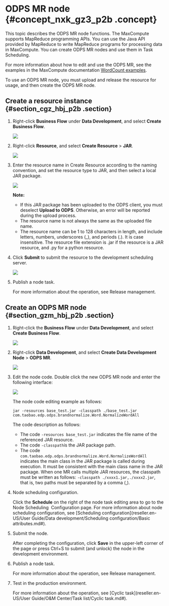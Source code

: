 # ODPS MR node {#concept_nxk_gz3_p2b .concept}

This topic describes the ODPS MR node functions. The MaxCompute supports MapReduce programming APIs. You can use the Java API provided by MapReduce to write MapReduce programs for processing data in MaxCompute. You can create ODPS MR nodes and use them in Task Scheduling.

For more information about how to edit and use the ODPS MR, see the examples in the MaxCompute documentation [WordCount examples](https://www.alibabacloud.com/help/doc-detail/27886.htm).

To use an ODPS MR node, you must upload and release the resource for usage, and then create the ODPS MR node.

## Create a resource instance {#section_cgz_hbj_p2b .section}

1.  Right-click **Business Flow** under **Data Development**, and select **Create Business Flow**.

    ![](http://static-aliyun-doc.oss-cn-hangzhou.aliyuncs.com/assets/img/16288/15525308337643_en-US.png)

2.  Right-click **Resource**, and select **Create Resource** \> **JAR**.

    ![](http://static-aliyun-doc.oss-cn-hangzhou.aliyuncs.com/assets/img/16294/15525308337720_en-US.png)

3.  Enter the resource name in Create Resource according to the naming convention, and set the resource type to JAR, and then select a local JAR package.

    ![](http://static-aliyun-doc.oss-cn-hangzhou.aliyuncs.com/assets/img/16294/15525308337721_en-US.png)

    **Note:** 

    -   If this JAR package has been uploaded to the ODPS client, you must deselect **Upload to ODPS**. Otherwise, an error will be reported during the upload process.
    -   The resource name is not always the same as the uploaded file name.
    -   The resource name can be 1 to 128 characters in length, and include letters, numbers, underscores \(\_\), and periods \(.\). It is case insensitive. The resource file extension is .jar if the resource is a JAR resource, and .py for a python resource.
4.  Click **Submit** to submit the resource to the development scheduling server.

    ![](http://static-aliyun-doc.oss-cn-hangzhou.aliyuncs.com/assets/img/16294/15525308337722_en-US.png)

5.  Publish a node task.

    For more information about the operation, see Release management.


## Create an ODPS MR node {#section_gzm_hbj_p2b .section}

1.  Right-click the **Business Flow** under **Data Development**, and select **Create Business Flow**.

    ![](http://static-aliyun-doc.oss-cn-hangzhou.aliyuncs.com/assets/img/16292/15525308347651_en-US.png)

2.  Right-click **Data Development**, and select **Create Data Development Node** \> **ODPS MR**.

    ![](http://static-aliyun-doc.oss-cn-hangzhou.aliyuncs.com/assets/img/16294/15525308347723_en-US.png)

3.  Edit the node code. Double click the new ODPS MR node and enter the following interface:

    ![](http://static-aliyun-doc.oss-cn-hangzhou.aliyuncs.com/assets/img/16294/15525308347724_en-US.png)

    The node code editing example as follows:

    ```
    jar -resources base_test.jar -classpath ./base_test.jar com.taobao.edp.odps.brandnormalize.Word.NormalizeWordAll
    ```

    The code description as follows:

    -   The code `-resources base_test.jar` indicates the file name of the referenced JAR resource.
    -   The code `-classpath`is the JAR package path.
    -   The code `com.taobao.edp.odps.brandnormalize.Word.NormalizeWordAll` indicates the main class in the JAR package is called during execution. It must be consistent with the main class name in the JAR package.
    When one MR calls multiple JAR resources, the classpath must be written as follows: `-classpath ./xxxx1.jar,./xxxx2.jar`, that is, two paths must be separated by a comma \(,\).

4.  Node scheduling configuration.

    Click the **Schedule** on the right of the node task editing area to go to the Node Scheduling  Configuration page. For more information about node scheduling configuration, see [Scheduling configuration](reseller.en-US/User Guide/Data development/Scheduling configuration/Basic attributes.md#).

5.  Submit the node.

    After completing the configuration, click **Save** in the upper-left corner of the page or press Ctrl+S to submit \(and unlock\) the node in the development environment.

6.  Publish a node task.

    For more information about the operation, see Release management.

7.  Test in the production environment.

    For more information about the operation, see [Cyclic task](reseller.en-US/User Guide/O&M Center/Task list/Cyclic task.md#).


